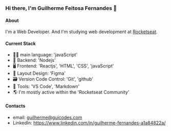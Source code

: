 ### Hi there, I'm Guilherme Feitosa Fernandes 👋


#### About
I'm a Web Developer. And I'm studying web development at [Rocketseat](htts://rocketseat.com.br).

#### Current Stack

- 🧑‍💻 main language: 'javaScript'
- 🚪 Backend: 'Nodejs'
- 🖥 Frontend: 'Reactjs', 'HTML', 'CSS', 'javaScript'
- 🧩 Layout Design: 'Figma'
- 🗃️ Version Code Control: 'Git', 'github'
- 🔧 Tools: 'VS Code', 'Markdown'
- 🌎 I'm mostly active within the 'Rocketseat Community'

#### Contacts

- email: guilherme@guicodes.com
- LinkedIn: https://www.linkedin.com/in/guilherme-fernandes-a1a84822a/
